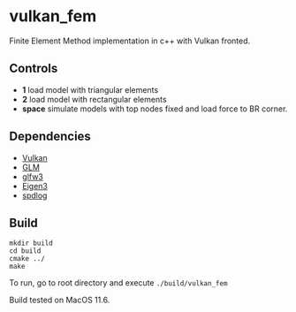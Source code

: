 # vulkan_fem

Finite Element Method implementation in c++ with Vulkan fronted.

## Controls

* __1__ load model with triangular elements
* __2__ load model with rectangular elements
* __space__ simulate models with top nodes fixed and load force to BR corner.

## Dependencies

* [Vulkan](https://www.lunarg.com/vulkan-sdk/)
* [GLM](https://github.com/g-truc/glm)
* [glfw3](https://www.glfw.org/)
* [Eigen3](https://eigen.tuxfamily.org/index.php?title=Main_Page)
* [spdlog](https://github.com/gabime/spdlog)

## Build

```
mkdir build
cd build
cmake ../
make
```

To run, go to root directory and execute ```./build/vulkan_fem```

Build tested on MacOS 11.6.
